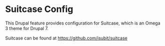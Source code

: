 Suitcase Config
===============

This Drupal feature provides configuration for Suitcase, which is an Omega 3 
theme for Drupal 7.

Suitcase can be found at https://github.com/isubit/suitcase